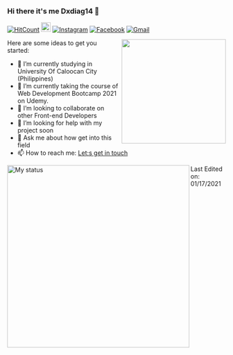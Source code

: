 ### Hi there it's me Dxdiag14 👋

[![HitCount](http://hits.dwyl.com/Dxdiag14/Dxdiag14.svg)](http://hits.dwyl.com/Dxdiag14/Dxdiag14)
[<img src="https://img.shields.io/github/followers/Dxdiag14?label=followers&style=social" height="22" title="Follow me" />](https://github.com/Dxdiag14) 
[![Instagram](https://img.shields.io/badge/-Instagram-c13584?style=flat&labelColor=c13584&logo=instagram&logoColor=white)](https://www.instagram.com/itshjmiranda/)
[![Facebook](https://img.shields.io/badge/-Twitter-4ba1f2?style=flat&labelColor=4ba1f2&logo=twitter&logoColor=white)](https://twitter.com/Dxxxdiag13)
[![Gmail](https://img.shields.io/badge/-Gmail-c14438?style=flat&logo=Gmail&logoColor=white)](mailto:hjmiranda02@gmail.com)


<img align= "right" width= "240" src= "https://thumbs.gfycat.com/AbandonedQuickAmericanblackvulture-small.gif">

Here are some ideas to get you started:

- 🔭 I’m currently studying in University Of Caloocan City (Philippines)
- 🌱 I’m currently taking the course of Web Development Bootcamp 2021 on Udemy.
- 👯 I’m looking to collaborate on other Front-end Developers
- 🤔 I’m looking for help with my project soon
- 💬 Ask me about how get into this field
- 📫 How to reach me: <a href="https://www.facebook.com/HJ.mrnd.14/"> Let;s get in touch </a>

<img title="My status" align="left" heigth="320" width="420" src="https://github-readme-stats.vercel.app/api?username=Dxdiag14&hide=issues&count_private=true&icon_color=871486&title_color=000000&bg_color=ffffff&show_icons=true)"
/>

Last Edited on: 01/17/2021
